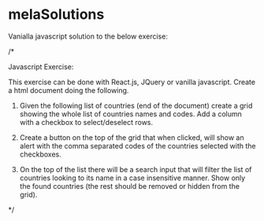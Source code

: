 # melaSolutions
Vanialla javascript solution to the below exercise:

/*

Javascript Exercise:

This exercise can be done with React.js, JQuery or vanilla javascript. Create a html document doing the following.

1. Given the following list of countries (end of the document) create a grid showing the whole list of countries names and codes. Add a column with a checkbox to select/deselect rows.

2. Create a button on the top of the grid that when clicked, will show an alert with the comma separated codes of the countries selected with the checkboxes.

3. On the top of the list there will be a search input that will filter the list of countries looking to its name in a case insensitive manner.
Show only the found countries (the rest should be removed or hidden from the grid). 

*/
